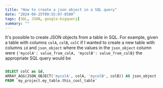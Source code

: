 ```yaml
---
title: "How to create a json object in a SQL query"
date: "2024-09-25T09:55:07-0500"
tags: [SQL, JSON, google-bigquery]
summary: ""
---
```


It's possible to create JSON objects from a table in SQL. For example, given a
table with columns `colA`, `colB`, `colC` if I wanted to create a new table with
columns `id` and `json_object` where the values in the `json_object` column were
`{'mycolA': value_from_colA, 'mycolB': value_from_colB}` the appropriate SQL
query would be

```sql

SELECT colC as id,
ARRAY_AGG(JSON_OBJECT('mycolA', colA, 'mycolB', colB)) AS json_object
FROM `my_project.my_table.this_cool_table`

```
